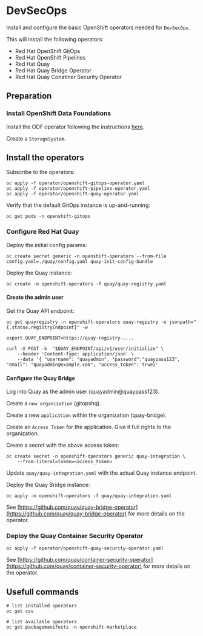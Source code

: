 # DevSecOps

Install and configure the basic OpenShift operators needed for `DevSecOps`.

This will install the following operators:

* Red Hat OpenShift GitOps
* Red Hat OpenShift Pipelines
* Red Hat Quay
* Red Hat Quay Bridge Operator
* Red Hat Quay Conatiner Security Operator

## Preparation

### Install OpenShift Data Foundations

Install the ODF operator following the instructions [here](https://access.redhat.com/documentation/en-us/red_hat_openshift_data_foundation/4.10).

Create a `StorageSystem`.

## Install the operators

Subscribe to the operators:

```shell
oc apply -f operator/openshift-gitops-operator.yaml
oc apply -f operator/openshift-pipeline-operator.yaml
oc apply -f operator/openshift-quay-operator.yaml
```

Verify that the default GitOps instance is up-and-running:

```shell
oc get pods -n openshift-gitops
```

### Configure Red Hat Quay

Deploy the initial config params:

```shell
oc create secret generic -n openshift-operators --from-file config.yaml=./quay/config.yaml quay-init-config-bundle
```

Deploy the Quay instance:

```shell
oc create -n openshift-operators -f quay/quay-registry.yaml
```

#### Create the admin user

Get the Quay API endpoint:

```shell
oc get quayregistry -n openshift-operators quay-registry -o jsonpath="{.status.registryEndpoint}" -w
```

```shell
export QUAY_ENDPOINT=https://quay-registry-.... 

curl -X POST -k  "$QUAY_ENDPOINT/api/v1/user/initialize" \
    --header 'Content-Type: application/json' \
    --data '{ "username": "quayadmin", "password":"quaypass123", "email": "quayadmin@example.com", "access_token": true}'

```

#### Configure the Quay Bridge

Log into Quay as the admin user (quayadmin@quaypass123).

Create a `new organization` (gitopshq).

Create a new `application` within the organization (quay-bridge). 

Create an `Access Token` for the application. Give it full rights to the organization.

Create a secret with the above access token:

```shell
oc create secret -n openshift-operators generic quay-integration \
    --from-literal=token=<access_token>
```

Update `quay/quay-integration.yaml` with the actual Quay instance endpoint.

Deploy the Quay Bridge instance:

```shell
oc apply -n openshift-operators -f quay/quay-integration.yaml
```

See [https://github.com/quay/quay-bridge-operator](https://github.com/quay/quay-bridge-operator) for more details on the operator.


### Deploy the Quay Container Security Operator

```shell
oc apply -f operator/openshift-quay-security-operator.yaml
```

See [https://github.com/quay/container-security-operator](https://github.com/quay/container-security-operator) for more details on the operator.


## Usefull commands

```shell
# list installed operators
oc get csv

# list available operators
oc get packagemanifests -n openshift-marketplace

```
